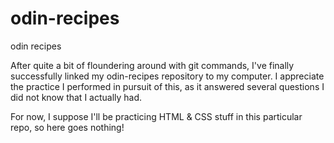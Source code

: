 # odin-recipes
odin recipes

After quite a bit of floundering around with git commands, I've finally successfully linked my odin-recipes
repository to my computer. I appreciate the practice I performed in pursuit of this, as it answered several
questions I did not know that I actually had.

For now, I suppose I'll be practicing HTML & CSS stuff in this particular repo, so here goes nothing!